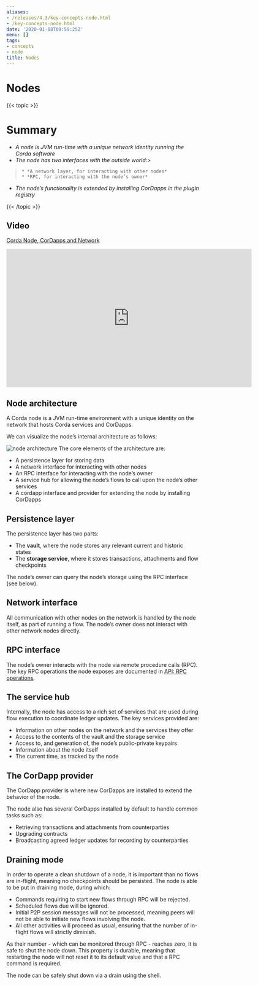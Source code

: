 ```yaml
---
aliases:
- /releases/4.3/key-concepts-node.html
- /key-concepts-node.html
date: '2020-01-08T09:59:25Z'
menu: []
tags:
- concepts
- node
title: Nodes
---
```



# Nodes


{{< topic >}}

# Summary


* *A node is JVM run-time with a unique network identity running the Corda software*
* *The node has two interfaces with the outside world:*> 
> 
>     * *A network layer, for interacting with other nodes*
>     * *RPC, for interacting with the node’s owner*



* *The node’s functionality is extended by installing CorDapps in the plugin registry*


{{< /topic >}}

## Video

<p><a href="https://vimeo.com/214168860">Corda Node, CorDapps and Network</a></p>

<iframe src="https://player.vimeo.com/video/214168860" width="640" height="360" frameborder="0" webkitallowfullscreen="true" mozallowfullscreen="true" allowfullscreen="true"></iframe>


<p></p>


## Node architecture

A Corda node is a JVM run-time environment with a unique identity on the network that hosts Corda services and
CorDapps.

We can visualize the node’s internal architecture as follows:

![node architecture](/en/images/node-architecture.png "node architecture")
The core elements of the architecture are:


* A persistence layer for storing data
* A network interface for interacting with other nodes
* An RPC interface for interacting with the node’s owner
* A service hub for allowing the node’s flows to call upon the node’s other services
* A cordapp interface and provider for extending the node by installing CorDapps


## Persistence layer

The persistence layer has two parts:


* The **vault**, where the node stores any relevant current and historic states
* The **storage service**, where it stores transactions, attachments and flow checkpoints

The node’s owner can query the node’s storage using the RPC interface (see below).


## Network interface

All communication with other nodes on the network is handled by the node itself, as part of running a flow. The
node’s owner does not interact with other network nodes directly.


## RPC interface

The node’s owner interacts with the node via remote procedure calls (RPC). The key RPC operations the node exposes
are documented in [API: RPC operations](api-rpc.md).


## The service hub

Internally, the node has access to a rich set of services that are used during flow execution to coordinate ledger
updates. The key services provided are:


* Information on other nodes on the network and the services they offer
* Access to the contents of the vault and the storage service
* Access to, and generation of, the node’s public-private keypairs
* Information about the node itself
* The current time, as tracked by the node


## The CorDapp provider

The CorDapp provider is where new CorDapps are installed to extend the behavior of the node.

The node also has several CorDapps installed by default to handle common tasks such as:


* Retrieving transactions and attachments from counterparties
* Upgrading contracts
* Broadcasting agreed ledger updates for recording by counterparties



## Draining mode

In order to operate a clean shutdown of a node, it is important than no flows are in-flight, meaning no checkpoints should
be persisted. The node is able to be put in draining mode, during which:


* Commands requiring to start new flows through RPC will be rejected.
* Scheduled flows due will be ignored.
* Initial P2P session messages will not be processed, meaning peers will not be able to initiate new flows involving the node.
* All other activities will proceed as usual, ensuring that the number of in-flight flows will strictly diminish.

As their number - which can be monitored through RPC - reaches zero, it is safe to shut the node down.
This property is durable, meaning that restarting the node will not reset it to its default value and that a RPC command is required.

The node can be safely shut down via a drain using the shell.

